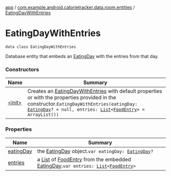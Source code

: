 [app](../../index.md) / [com.example.android.calorietracker.data.room.entities](../index.md) / [EatingDayWithEntries](./index.md)

# EatingDayWithEntries

`data class EatingDayWithEntries`

Database entity that embeds an [EatingDay](../-eating-day/index.md) with the entries from that day.

### Constructors

| Name | Summary |
|---|---|
| [&lt;init&gt;](-init-.md) | Creates an [EatingDayWithEntries](./index.md) with default properties or with the properties provided in the constructor.`EatingDayWithEntries(eatingDay: `[`EatingDay`](../-eating-day/index.md)`? = null, entries: `[`List`](https://kotlinlang.org/api/latest/jvm/stdlib/kotlin.collections/-list/index.html)`<`[`FoodEntry`](../-food-entry/index.md)`> = ArrayList())` |

### Properties

| Name | Summary |
|---|---|
| [eatingDay](eating-day.md) | the [EatingDay](../-eating-day/index.md) object.`var eatingDay: `[`EatingDay`](../-eating-day/index.md)`?` |
| [entries](entries.md) | a [List](https://kotlinlang.org/api/latest/jvm/stdlib/kotlin.collections/-list/index.html) of [FoodEntry](../-food-entry/index.md) from the embedded [EatingDay](../-eating-day/index.md).`var entries: `[`List`](https://kotlinlang.org/api/latest/jvm/stdlib/kotlin.collections/-list/index.html)`<`[`FoodEntry`](../-food-entry/index.md)`>` |
